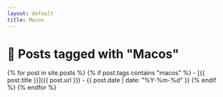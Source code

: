 ```yaml
---
layout: default
title: Macos
---
```


# 📝 Posts tagged with "Macos"

{% for post in site.posts %}
  {% if post.tags contains "macos" %}
    - [{{ post.title }}]({{ post.url }}) - {{ post.date | date: "%Y-%m-%d" }}
  {% endif %}
{% endfor %}

